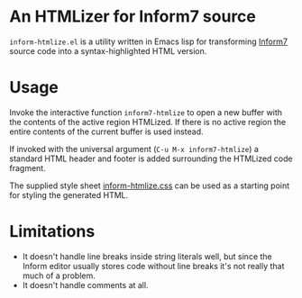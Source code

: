 An HTMLizer for Inform7 source
==============================

`inform-htmlize.el` is a utility written in Emacs lisp for
transforming [Inform7][i7] source code into a syntax-highlighted HTML
version.

Usage
=====

Invoke the interactive function `inform7-htmlize` to open a new buffer
with the contents of the active region HTMLized. If there is no active
region the entire contents of the current buffer is used instead.

If invoked with the universal argument (`C-u M-x inform7-htmlize`) a
standard HTML header and footer is added surrounding the HTMLized code
fragment.

The supplied style sheet [inform-htmlize.css][css] can be used as a
starting point for styling the generated HTML.

Limitations
===========

 * It doesn't handle line breaks inside string literals well, but
   since the Inform editor usually stores code without line breaks
   it's not really that much of a problem.
 * It doesn't handle comments at all.

[i7]:http://inform7.com
[css]:blob/master/inform-htmlize.css
